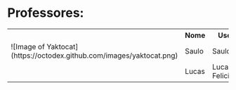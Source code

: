 # Professores:

<table>
<tr>
  <th></th>
  <th>Nome</th>
  <th>Username</th>
</tr>
<tr>
  <td>![Image of Yaktocat](https://octodex.github.com/images/yaktocat.png)</td>
  <td>Saulo</td>
  <td>Saulomsantos</td>
</tr>
<tr>
  <td></td>
  <td>Lucas</td>
  <td>Lucas Aragão Feliciano</td>
</tr>
</table>
